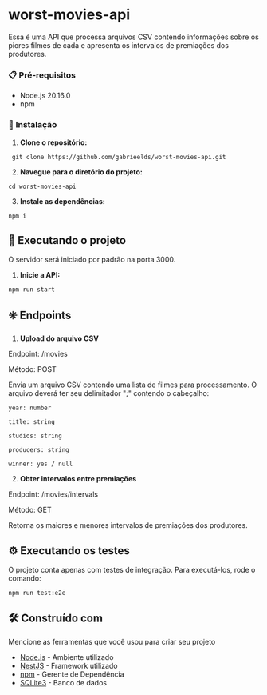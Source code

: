 # worst-movies-api

Essa é uma API que processa arquivos CSV contendo informações sobre os piores filmes de cada e apresenta os intervalos de premiações dos produtores.

### 📋 Pré-requisitos

- Node.js 20.16.0
- npm

### 🔧 Instalação

1. **Clone o repositório:**
  ```
   git clone https://github.com/gabrieelds/worst-movies-api.git
  ```

2. **Navegue para o diretório do projeto:**
  ```
  cd worst-movies-api
  ```

3. **Instale as dependências:**
  ```
  npm i
  ```

## 🚀 Executando o projeto
  O servidor será iniciado por padrão na porta 3000.

1. **Inicie a API:**
  ```
  npm run start
  ```

## ✳️ Endpoints

1. **Upload do arquivo CSV**

  Endpoint: /movies

  Método: POST

  Envia um arquivo CSV contendo uma lista de filmes para processamento.
  O arquivo deverá ter seu delimitador ";" contendo o cabeçalho:

    year: number

    title: string

    studios: string

    producers: string

    winner: yes / null


2. **Obter intervalos entre premiações**

  Endpoint: /movies/intervals

  Método: GET

  Retorna os maiores e menores intervalos de premiações dos produtores.
  

## ⚙️ Executando os testes

  O projeto conta apenas com testes de integração. Para executá-los, rode o comando:
  ```
  npm run test:e2e
  ```

## 🛠️ Construído com

Mencione as ferramentas que você usou para criar seu projeto

* [Node.js](https://nodejs.org/) - Ambiente utilizado
* [NestJS](https://nestjs.com/) - Framework utilizado
* [npm](https://www.npmjs.com/) - Gerente de Dependência
* [SQLite3](https://www.sqlite.org/) - Banco de dados
